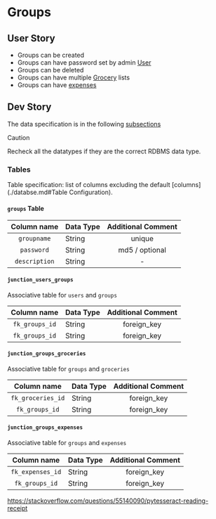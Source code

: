 # Groups

## User Story

- Groups can be created
- Groups can have password set by admin [User](./users.md)
- Groups can be deleted
- Groups can have multiple [Grocery](./groceries.md) lists
- Groups can have [expenses](/expenditure.md)

## Dev Story

The data specification is in the following [subsections](#Tables)
> [!CAUTION]
> Recheck all the datatypes if they are the correct RDBMS data type.

### Tables

Table specification: list of columns excluding the default [columns](./databse.md#Table Configuration).

#### `groups` Table

|  Column name  | Data Type | Additional Comment |
|:-------------:|:----------|:------------------:|
|  `groupname`  | String    |       unique       |
|  `password`   | String    |   md5 / optional   |
| `description` | String    |         -          |

#### `junction_users_groups`

Associative table for `users` and `groups`

|  Column name   | Data Type | Additional Comment |
|:--------------:|:----------|:------------------:|
| `fk_groups_id` | String    |    foreign_key     |
| `fk_groups_id` | String    |    foreign_key     |

#### `junction_groups_groceries`

Associative table for `groups` and `groceries`

|    Column name    | Data Type | Additional Comment |
|:-----------------:|:----------|:------------------:|
| `fk_groceries_id` | String    |    foreign_key     |
|  `fk_groups_id`   | String    |    foreign_key     |

#### `junction_groups_expenses`

Associative table for `groups` and `expenses`

|   Column name    | Data Type | Additional Comment |
|:----------------:|:----------|:------------------:|
| `fk_expenses_id` | String    |    foreign_key     |
|  `fk_groups_id`  | String    |    foreign_key     |

https://stackoverflow.com/questions/55140090/pytesseract-reading-receipt